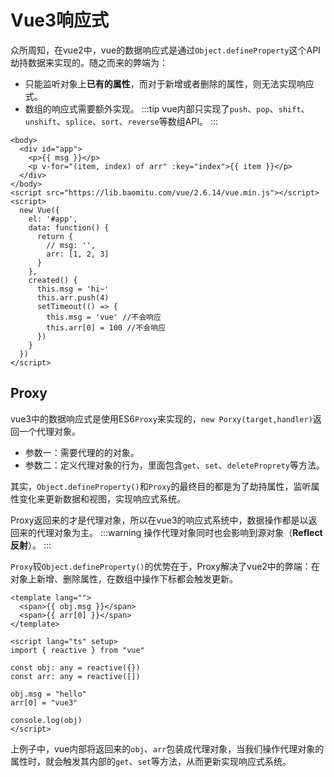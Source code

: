 # Vue3响应式
众所周知，在vue2中，vue的数据响应式是通过`Object.defineProperty`这个API劫持数据来实现的。随之而来的弊端为：

* 只能监听对象上**已有的属性**，而对于新增或者删除的属性，则无法实现响应式。
* 数组的响应式需要额外实现。
:::tip
vue内部只实现了`push`、`pop`、`shift`、`unshift`、`splice`、`sort`、`reverse`等数组API。
:::

```vue
<body>
  <div id="app">
    <p>{{ msg }}</p>
    <p v-for="(item, index) of arr" :key="index">{{ item }}</p>
  </div>
</body>
<script src="https://lib.baomitu.com/vue/2.6.14/vue.min.js"></script>
<script>
  new Vue({
    el: '#app',
    data: function() {
      return {
        // msg: '',
        arr: [1, 2, 3]
      }
    },
    created() {
      this.msg = 'hi~'
      this.arr.push(4)
      setTimeout(() => {
        this.msg = 'vue' //不会响应
        this.arr[0] = 100 //不会响应
      })
    }
  })
</script>
```

## Proxy
vue3中的数据响应式是使用ES6`Proxy`来实现的，`new Porxy(target,handler)`返回一个代理对象。
* 参数一：需要代理的的对象。
* 参数二：定义代理对象的行为，里面包含`get`、`set`、`deleteProprety`等方法。

其实，`Object.defineProperty()`和`Proxy`的最终目的都是为了劫持属性，监听属性变化来更新数据和视图，实现响应式系统。

Proxy返回来的才是代理对象，所以在vue3的响应式系统中，数据操作都是以返回来的代理对象为主。
:::warning
操作代理对象同时也会影响到源对象（**Reflect反射**）。
:::



`Proxy`较`Object.defineProperty()`的优势在于，Proxy解决了vue2中的弊端：在对象上新增、删除属性，在数组中操作下标都会触发更新。
```vue
<template lang="">
  <span>{{ obj.msg }}</span>
  <span>{{ arr[0] }}</span>
</template>

<script lang="ts" setup>
import { reactive } from "vue"

const obj: any = reactive({})
const arr: any = reactive([])

obj.msg = "hello"
arr[0] = "vue3"

console.log(obj)
</script>
```
上例子中，vue内部将返回来的`obj`、`arr`包装成代理对象，当我们操作代理对象的属性时，就会触发其内部的`get`、`set`等方法，从而更新实现响应式系统。